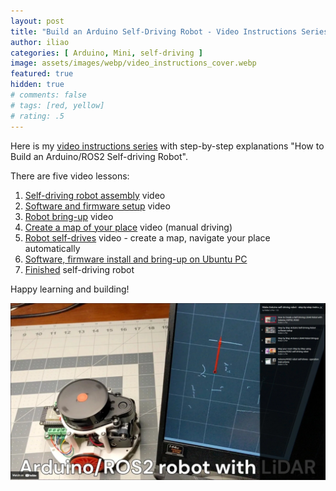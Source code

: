 ```yaml
---
layout: post
title: "Build an Arduino Self-Driving Robot - Video Instructions Series"
author: iliao
categories: [ Arduino, Mini, self-driving ]
image: assets/images/webp/video_instructions_cover.webp
featured: true
hidden: true
# comments: false
# tags: [red, yellow]
# rating: .5
---
```


Here is my [video instructions series](https://www.youtube.com/watch?v=6GtjAB19GP8&list=PLOSXKDW70aR8uA1IFahSKVuk5ODDfjTZV&si=UG-gdWqQZZMGCvMy) with step-by-step explanations "How to Build an Arduino/ROS2 Self-driving Robot".

There are five video lessons:

1. [Self-driving robot assembly](https://www.youtube.com/watch?v=6GtjAB19GP8&list=PLOSXKDW70aR8uA1IFahSKVuk5ODDfjTZV&si=UG-gdWqQZZMGCvMy) video
2. [Software and firmware setup](https://www.youtube.com/watch?v=IOQBNl0O_tI&list=PLOSXKDW70aR8uA1IFahSKVuk5ODDfjTZV&si=UG-gdWqQZZMGCvMy) video
3. [Robot bring-up](https://www.youtube.com/watch?v=tKfVU1n5TjA&list=PLOSXKDW70aR8uA1IFahSKVuk5ODDfjTZV&si=UG-gdWqQZZMGCvMy) video
4. [Create a map of your place](https://www.youtube.com/watch?v=7uo4BGxWHCA&list=PLOSXKDW70aR8uA1IFahSKVuk5ODDfjTZV&si=UG-gdWqQZZMGCvMy) video (manual driving)
5. [Robot self-drives](https://www.youtube.com/watch?v=81-9q7QfkHs&list=PLOSXKDW70aR8uA1IFahSKVuk5ODDfjTZV&si=UG-gdWqQZZMGCvMy) video - create a map, navigate your place automatically
6. [Software, firmware install and bring-up on Ubuntu PC](https://www.youtube.com/watch?v=fHPyjVdTNg4&list=PLOSXKDW70aR8uA1IFahSKVuk5ODDfjTZV&si=UG-gdWqQZZMGCvMy)
7. [Finished](https://www.youtube.com/watch?v=RCPUQmvS37Q&list=PLOSXKDW70aR8uA1IFahSKVuk5ODDfjTZV&si=UG-gdWqQZZMGCvMy)  self-driving robot

Happy learning and building!

[![Build an Arduino self-driving robot - video instructions series](/assets/images/webp/arduino-self-driving-robot-assembly-with-playlist2.webp)](https://www.youtube.com/watch?v=6GtjAB19GP8&list=PLOSXKDW70aR8uA1IFahSKVuk5ODDfjTZV&si=UG-gdWqQZZMGCvMy)